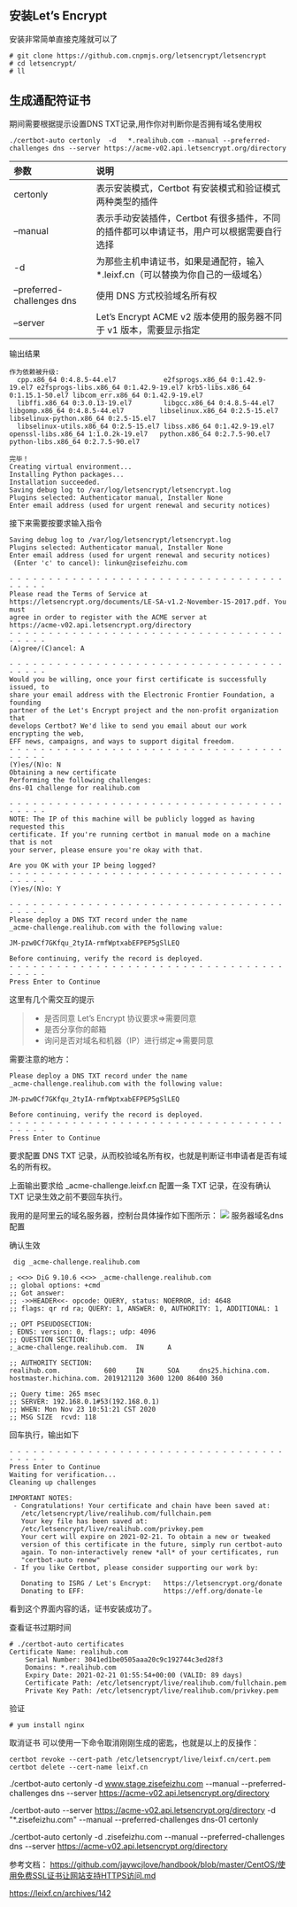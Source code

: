 ## 安装Let’s Encrypt
安装非常简单直接克隆就可以了
```
# git clone https://github.com.cnpmjs.org/letsencrypt/letsencrypt
# cd letsencrypt/
# ll
```
## 生成通配符证书
期间需要根据提示设置DNS TXT记录,用作你对判断你是否拥有域名使用权
```
./certbot-auto certonly  -d   *.realihub.com --manual --preferred-challenges dns --server https://acme-v02.api.letsencrypt.org/directory
```

| 参数 | 说明 | 
| :-----| :---- |
| certonly | 表示安装模式，Certbot 有安装模式和验证模式两种类型的插件 |
| –manual | 表示手动安装插件，Certbot 有很多插件，不同的插件都可以申请证书，用户可以根据需要自行选择 |
| -d | 为那些主机申请证书，如果是通配符，输入 *.leixf.cn（可以替换为你自己的一级域名） |
| –preferred-challenges dns | 使用 DNS 方式校验域名所有权 |
| –server | Let’s Encrypt ACME v2 版本使用的服务器不同于 v1 版本，需要显示指定 |

输出结果
```
作为依赖被升级:
  cpp.x86_64 0:4.8.5-44.el7            e2fsprogs.x86_64 0:1.42.9-19.el7 e2fsprogs-libs.x86_64 0:1.42.9-19.el7 krb5-libs.x86_64 0:1.15.1-50.el7 libcom_err.x86_64 0:1.42.9-19.el7
  libffi.x86_64 0:3.0.13-19.el7        libgcc.x86_64 0:4.8.5-44.el7     libgomp.x86_64 0:4.8.5-44.el7         libselinux.x86_64 0:2.5-15.el7   libselinux-python.x86_64 0:2.5-15.el7
  libselinux-utils.x86_64 0:2.5-15.el7 libss.x86_64 0:1.42.9-19.el7     openssl-libs.x86_64 1:1.0.2k-19.el7   python.x86_64 0:2.7.5-90.el7     python-libs.x86_64 0:2.7.5-90.el7

完毕！
Creating virtual environment...
Installing Python packages...
Installation succeeded.
Saving debug log to /var/log/letsencrypt/letsencrypt.log
Plugins selected: Authenticator manual, Installer None
Enter email address (used for urgent renewal and security notices)
```
接下来需要按要求输入指令
```
Saving debug log to /var/log/letsencrypt/letsencrypt.log
Plugins selected: Authenticator manual, Installer None
Enter email address (used for urgent renewal and security notices)
 (Enter 'c' to cancel): linkun@zisefeizhu.com

- - - - - - - - - - - - - - - - - - - - - - - - - - - - - - - - - - - - - - - -
Please read the Terms of Service at
https://letsencrypt.org/documents/LE-SA-v1.2-November-15-2017.pdf. You must
agree in order to register with the ACME server at
https://acme-v02.api.letsencrypt.org/directory
- - - - - - - - - - - - - - - - - - - - - - - - - - - - - - - - - - - - - - - -
(A)gree/(C)ancel: A

- - - - - - - - - - - - - - - - - - - - - - - - - - - - - - - - - - - - - - - -
Would you be willing, once your first certificate is successfully issued, to
share your email address with the Electronic Frontier Foundation, a founding
partner of the Let's Encrypt project and the non-profit organization that
develops Certbot? We'd like to send you email about our work encrypting the web,
EFF news, campaigns, and ways to support digital freedom.
- - - - - - - - - - - - - - - - - - - - - - - - - - - - - - - - - - - - - - - -
(Y)es/(N)o: N
Obtaining a new certificate
Performing the following challenges:
dns-01 challenge for realihub.com

- - - - - - - - - - - - - - - - - - - - - - - - - - - - - - - - - - - - - - - -
NOTE: The IP of this machine will be publicly logged as having requested this
certificate. If you're running certbot in manual mode on a machine that is not
your server, please ensure you're okay with that.

Are you OK with your IP being logged?
- - - - - - - - - - - - - - - - - - - - - - - - - - - - - - - - - - - - - - - -
(Y)es/(N)o: Y

- - - - - - - - - - - - - - - - - - - - - - - - - - - - - - - - - - - - - - - -
Please deploy a DNS TXT record under the name
_acme-challenge.realihub.com with the following value:

JM-pzw0Cf7GKfqu_2tyIA-rmfWptxabEFPEP5gSlLEQ

Before continuing, verify the record is deployed.
- - - - - - - - - - - - - - - - - - - - - - - - - - - - - - - - - - - - - - - -
Press Enter to Continue
```
这里有几个需交互的提示
> - 是否同意 Let’s Encrypt 协议要求=>需要同意
> - 是否分享你的邮箱
> - 询问是否对域名和机器（IP）进行绑定=>需要同意

需要注意的地方：
```
Please deploy a DNS TXT record under the name
_acme-challenge.realihub.com with the following value:

JM-pzw0Cf7GKfqu_2tyIA-rmfWptxabEFPEP5gSlLEQ

Before continuing, verify the record is deployed.
- - - - - - - - - - - - - - - - - - - - - - - - - - - - - - - - - - - - - - - -
Press Enter to Continue
```
要求配置 DNS TXT 记录，从而校验域名所有权，也就是判断证书申请者是否有域名的所有权。

上面输出要求给 _acme-challenge.leixf.cn 配置一条 TXT 记录，在没有确认 TXT 记录生效之前不要回车执行。

我用的是阿里云的域名服务器，控制台具体操作如下图所示：
![](https://cdn.nlark.com/yuque/0/2020/png/1143489/1606099749940-7ea85b35-9ec2-41a9-b019-3cdae7053e3e.png)
服务器域名dns配置

确认生效
```
 dig _acme-challenge.realihub.com

; <<>> DiG 9.10.6 <<>> _acme-challenge.realihub.com
;; global options: +cmd
;; Got answer:
;; ->>HEADER<<- opcode: QUERY, status: NOERROR, id: 4648
;; flags: qr rd ra; QUERY: 1, ANSWER: 0, AUTHORITY: 1, ADDITIONAL: 1

;; OPT PSEUDOSECTION:
; EDNS: version: 0, flags:; udp: 4096
;; QUESTION SECTION:
;_acme-challenge.realihub.com.  IN      A

;; AUTHORITY SECTION:
realihub.com.           600     IN      SOA     dns25.hichina.com. hostmaster.hichina.com. 2019121120 3600 1200 86400 360

;; Query time: 265 msec
;; SERVER: 192.168.0.1#53(192.168.0.1)
;; WHEN: Mon Nov 23 10:51:21 CST 2020
;; MSG SIZE  rcvd: 118
```

回车执行，输出如下
```
- - - - - - - - - - - - - - - - - - - - - - - - - - - - - - - - - - - - - - - -
Press Enter to Continue
Waiting for verification...
Cleaning up challenges

IMPORTANT NOTES:
 - Congratulations! Your certificate and chain have been saved at:
   /etc/letsencrypt/live/realihub.com/fullchain.pem
   Your key file has been saved at:
   /etc/letsencrypt/live/realihub.com/privkey.pem
   Your cert will expire on 2021-02-21. To obtain a new or tweaked
   version of this certificate in the future, simply run certbot-auto
   again. To non-interactively renew *all* of your certificates, run
   "certbot-auto renew"
 - If you like Certbot, please consider supporting our work by:

   Donating to ISRG / Let's Encrypt:   https://letsencrypt.org/donate
   Donating to EFF:                    https://eff.org/donate-le
```
看到这个界面内容的话，证书安装成功了。

查看证书过期时间
```
# ./certbot-auto certificates
Certificate Name: realihub.com
    Serial Number: 3041ed1be0505aaa20c9c192744c3ed28f3
    Domains: *.realihub.com
    Expiry Date: 2021-02-21 01:55:54+00:00 (VALID: 89 days)
    Certificate Path: /etc/letsencrypt/live/realihub.com/fullchain.pem
    Private Key Path: /etc/letsencrypt/live/realihub.com/privkey.pem
```

验证
```
# yum install nginx

```


取消证书
可以使用一下命令取消刚刚生成的密匙，也就是以上的反操作：
```
certbot revoke --cert-path /etc/letsencrypt/live/leixf.cn/cert.pem
certbot delete --cert-name leixf.cn

```


./certbot-auto certonly  -d   www.stage.zisefeizhu.com --manual --preferred-challenges dns --server https://acme-v02.api.letsencrypt.org/directory

./certbot-auto --server https://acme-v02.api.letsencrypt.org/directory -d "*.zisefeizhu.com" --manual --preferred-challenges dns-01 certonly




./certbot-auto certonly  -d   .zisefeizhu.com --manual --preferred-challenges dns --server https://acme-v02.api.letsencrypt.org/directory


参考文档：
https://github.com/jaywcjlove/handbook/blob/master/CentOS/使用免费SSL证书让网站支持HTTPS访问.md

https://leixf.cn/archives/142
